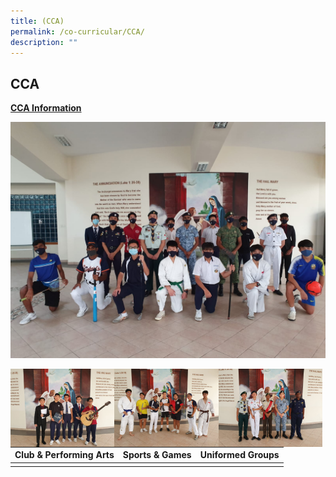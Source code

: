 ```yaml
---
title: (CCA)
permalink: /co-curricular/CCA/
description: ""
---
```

## CCA

<u>**CCA Information**</u>

![](/images/CCA%20Student%20Leaders.jpeg)

<img src="/images/Clubs%20&%20Performing%20Arts.jpeg" 
     style="width:33%;float:left"><img src="/images/Sports.jpeg" 
     style="width:33%;float:left"><img src="/images/Uniformed%20Groups.jpeg" 
     style="width:33%;float:left">
		 
| **Club & Performing Arts** |**Sports & Games** | **Uniformed Groups** |
| -------- | -------- | -------- |
|||